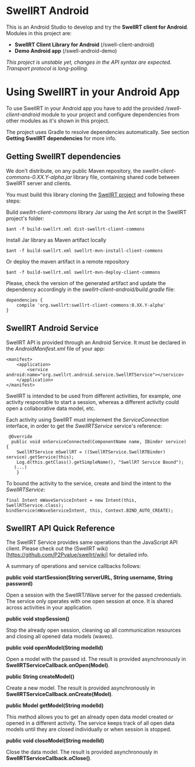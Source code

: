 # SwellRT Android

This is an Android Studio to develop and try the **SwellRT client for Android**.
Modules in this project are:

- **SwellRT Client Library for Android** (/swell-client-android)
- **Demo Android app** (/swell-android-demo)

*This project is unstable yet, changes in the API syntax are expected.
Transport protocol is long-polling.*

# Using SwellRT in your Android App

To use SwellRT in your Android app you have to add the provided */swell-client-android* module to
your project and configure dependencies from other modules as it's shown in this project.

The project uses Gradle to resolve dependencies automatically. See section **Getting SwellRT dependencies** for more info.

## Getting SwellRT dependencies

We don't distribute, on any public Maven repository, the *swellrt-client-commons-0.XX.Y-alpha.jar* library file, containing
shared code between SwellRT server and clients.

You must build this library cloning the [SwellRT project](https://github.com/P2Pvalue/swellrt)
and following these steps:

Build *swellrt-client-commons* library Jar using the Ant script in the SwellRT project's folder:

```
$ant -f build-swellrt.xml dist-swellrt-client-commons
```

Install Jar library as Maven artifact locally

```
$ant -f build-swellrt.xml swellrt-mvn-install-client-commons
```

Or deploy the maven artifact in a remote repository

```
$ant -f build-swellrt.xml swellrt-mvn-deploy-client-commons
```

Please, check the version of the generated artifact and update the dependency accordingly
in the *swellrt-client-android/build.gradle* file:

```
dependencies {
    compile 'org.swellrt:swellrt-client-commons:0.XX.Y-alpha'
}
```



## SwellRT Android Service

SwellRT API is provided through an Android Service. It must be declared in the  *AndroidManifest.xml* file of your app:

```
<manifest>
    <application>
        <service android:name="org.swellrt.android.service.SwellRTService"></service>
    </application>
</manifest>
```

SwellRT is intended to be used from different activities, for example, one activity responsible to start
a session, whereas a different activity could open a collaborative data model, etc.

Each activity using SwellRT must implement the *ServiceConnection* interface,
in order to get the *SwellRTService* service's reference:

```
 @Override
  public void onServiceConnected(ComponentName name, IBinder service) {
    SwellRTService mSwellRT = ((SwellRTService.SwellRTBinder) service).getService(this);
    Log.d(this.getClass().getSimpleName(), "SwellRT Service Bound");
   (...)
    }
```

To bound the activity to the service, create and bind the intent to the *SwellRTService*:

```
final Intent mWaveServiceIntent = new Intent(this, SwellRTService.class);
bindService(mWaveServiceIntent, this, Context.BIND_AUTO_CREATE);
```


## SwellRT API Quick Reference

The SwellRT Service provides same operations than the JavaScript API client.
Please check out the (SwellRT wiki)[https://github.com/P2Pvalue/swellrt/wiki] for detailed info.

A summary of operations and service callbacks follows:


**public void startSession(String serverURL, String username, String password)**

Open a session with the SwellRT/Wave server for the passed credentials.
The service only operates with one open session at once. It is shared across activities in your application.

**public void stopSession()**

Stop the already open session, cleaning up all communication resources and closing all opened data models (waves).


**public void openModel(String modelId)**

Open a model with the passed id. The result is provided asynchronously in **SwellRTServiceCallback.onOpen(Model)**.

**public String createModel()**

Create a new model. The result is provided asynchronously in **SwellRTServiceCallback.onCreate(Model)**.

**public Model getModel(String modelId)**

This method allows you to get an already open data model created or opened in a different activity.
The service keeps track of all open data models until they are closed individually or when session is stopped.

**public void closeModel(String modelId)**

Close the data model. The result is provided asynchronously in **SwellRTServiceCallback.oClose()**.


